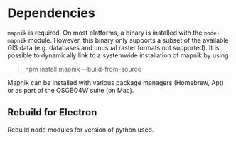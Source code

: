 # Dependencies

`mapnik` is required. On most platforms, a binary is installed with the `node-mapnik` module. However, this binary only supports a subset of the available GIS
data (e.g. databases and unusual raster formats not
supported). It is possible to dynamically link to
a systemwide installation of mapnik by using

> npm install mapnik --build-from-source

Mapnik can be installed with various package managers
(Homebrew, Apt) or as part of the OSGEO4W suite (on Mac).

## Rebuild for Electron

Rebuild node modules for version of python used.
